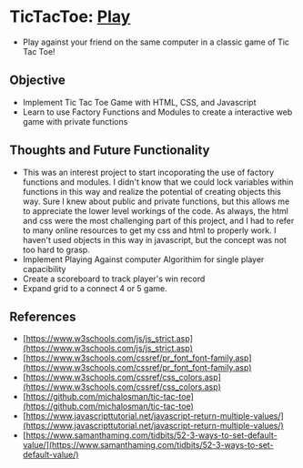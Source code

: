 # TicTacToe: [Play](https://vincentz-42.github.io/TicTacToe/)
- Play against your friend on the same computer in a classic game of Tic Tac Toe!

## Objective
- Implement Tic Tac Toe Game with HTML, CSS, and Javascript
- Learn to use Factory Functions and Modules to create a interactive web game with private functions

## Thoughts and Future Functionality
- This was an interest project to start incoporating the use of factory functions and modules. I didn't know that we could lock variables within functions in this way and realize the potential of creating objects this way. Sure I knew about public and private functions, but this allows me to appreciate the lower level workings of the code. As always, the html and css were the most challenging part of this project, and I had to refer to many online resources to get my css and html to properly work. I haven't used objects in this way in javascript, but the concept was not too hard to grasp. 
- Implement Playing Against computer Algorithim for single player capacibility
- Create a scoreboard to track player's win record
- Expand grid to a connect 4 or 5 game. 

## References
- [https://www.w3schools.com/js/js_strict.asp](https://www.w3schools.com/js/js_strict.asp)
- [https://www.w3schools.com/cssref/pr_font_font-family.asp](https://www.w3schools.com/cssref/pr_font_font-family.asp)
- [https://www.w3schools.com/cssref/css_colors.asp](https://www.w3schools.com/cssref/css_colors.asp)
- [https://github.com/michalosman/tic-tac-toe](https://github.com/michalosman/tic-tac-toe)
- [https://www.javascripttutorial.net/javascript-return-multiple-values/](https://www.javascripttutorial.net/javascript-return-multiple-values/)
- [https://www.samanthaming.com/tidbits/52-3-ways-to-set-default-value/](https://www.samanthaming.com/tidbits/52-3-ways-to-set-default-value/)
